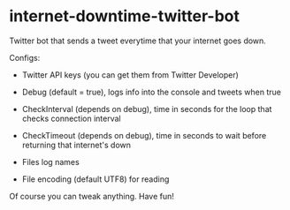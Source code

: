 # internet-downtime-twitter-bot
Twitter bot that sends a tweet everytime that your internet goes down.

Configs:

- Twitter API keys (you can get them from Twitter Developer)
- Debug (default = true), logs info into the console and tweets when true
- CheckInterval (depends on debug), time in seconds for the loop that checks connection interval
- CheckTimeout (depends on debug), time in seconds to wait before returning that internet's down

- Files log names
- File encoding (default UTF8) for reading

Of course you can tweak anything. Have fun!
